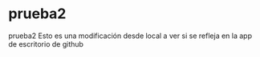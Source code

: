 # prueba2
prueba2
Esto es una modificación desde local a ver si se refleja en la app de escritorio de github
